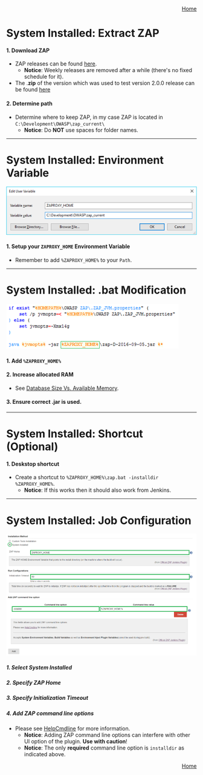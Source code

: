 <a href='https://github.com/jenkinsci/zaproxy-plugin/tree/development#table-of-contents-'><div align="right">Home</div></a>

System Installed: Extract ZAP
================

#### 1. Download ZAP

- ZAP releases can be found [here](https://github.com/zaproxy/zaproxy/releases/).
	- <b>Notice</b>: Weekly releases are removed after a while (there's no fixed schedule for it).
- The .<b>zip</b> of the version which was used to test version 2.0.0 release can be found [here]()

#### 2. Determine path

- Determine where to keep ZAP, in my case ZAP is located in `C:\Development\OWASP\zap_current\`
	- <b>Notice</b>: Do <b>NOT</b> use spaces for folder names.

<hr />

System Installed: Environment Variable
================

![Image of Environment Variable Config](../images/ZAPROXY_HOME.png)

#### 1. Setup your `ZAPROXY_HOME` Environment Variable

* Remember to add `%ZAPROXY_HOME%` to your `Path`.

<hr />

System Installed: .bat Modification
================

![Image of Environment Variable Config](../images/ZAPROXY_BAT.png)

#### 1. Add `%ZAPROXY_HOME%`

#### 2. Increase allocated RAM

* See [Database Size Vs. Available Memory](../zapsettings/README.md#3-database-size-vs-available-memory).

#### 3. Ensure correct .<b>jar</b> is used.

<hr />

System Installed: Shortcut (Optional)
================

#### 1. Deskstop shortcut

- Create a shortcut to `%ZAPROXY_HOME%\zap.bat -installdir %ZAPROXY_HOME%`.
	- <b>Notice</b>: If this works then it should also work from Jenkins.

<hr />

System Installed: Job Configuration
============

![Image of System Installed Select](../images/ZAPROXY_SELECT.png)

##### 1. Select System Installed

##### 2. Specify ZAP Home

##### 3. Specify Initialization Timeout

##### 4. Add ZAP command line options

- Please see [HelpCmdline](https://github.com/zaproxy/zap-core-help/wiki/HelpCmdline) for more information.
	- <b>Notice</b>: Adding ZAP command line options can interfere with other UI option of the plugin. <b>Use with caution</b>!
	- <b>Notice</b>: The only <b>required</b> command line option is `installdir` as indicated above.

<a href='https://github.com/jenkinsci/zaproxy-plugin/tree/development#table-of-contents-'><div align="right">Home</div></a>
